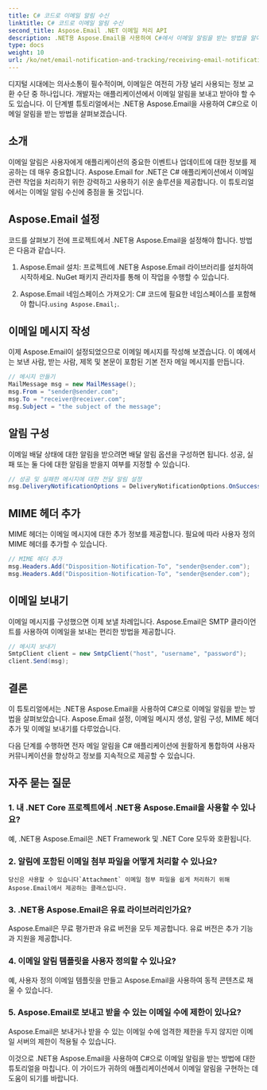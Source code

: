 ```yaml
---
title: C# 코드로 이메일 알림 수신
linktitle: C# 코드로 이메일 알림 수신
second_title: Aspose.Email .NET 이메일 처리 API
description: .NET용 Aspose.Email을 사용하여 C#에서 이메일 알림을 받는 방법을 알아보세요. 효율적인 코드 예제가 제공됩니다.
type: docs
weight: 10
url: /ko/net/email-notification-and-tracking/receiving-email-notifications-with-csharp-code/
---
```



디지털 시대에는 의사소통이 필수적이며, 이메일은 여전히 가장 널리 사용되는 정보 교환 수단 중 하나입니다. 개발자는 애플리케이션에서 이메일 알림을 보내고 받아야 할 수도 있습니다. 이 단계별 튜토리얼에서는 .NET용 Aspose.Email을 사용하여 C#으로 이메일 알림을 받는 방법을 살펴보겠습니다.

## 소개

이메일 알림은 사용자에게 애플리케이션의 중요한 이벤트나 업데이트에 대한 정보를 제공하는 데 매우 중요합니다. Aspose.Email for .NET은 C# 애플리케이션에서 이메일 관련 작업을 처리하기 위한 강력하고 사용하기 쉬운 솔루션을 제공합니다. 이 튜토리얼에서는 이메일 알림 수신에 중점을 둘 것입니다.

## Aspose.Email 설정

코드를 살펴보기 전에 프로젝트에서 .NET용 Aspose.Email을 설정해야 합니다. 방법은 다음과 같습니다.

1. Aspose.Email 설치: 프로젝트에 .NET용 Aspose.Email 라이브러리를 설치하여 시작하세요. NuGet 패키지 관리자를 통해 이 작업을 수행할 수 있습니다.

2.  Aspose.Email 네임스페이스 가져오기: C# 코드에 필요한 네임스페이스를 포함해야 합니다.`using Aspose.Email;`.

## 이메일 메시지 작성

이제 Aspose.Email이 설정되었으므로 이메일 메시지를 작성해 보겠습니다. 이 예에서는 보낸 사람, 받는 사람, 제목 및 본문이 포함된 기본 전자 메일 메시지를 만듭니다.

```csharp
// 메시지 만들기
MailMessage msg = new MailMessage();
msg.From = "sender@sender.com";
msg.To = "receiver@receiver.com";
msg.Subject = "the subject of the message";
```

## 알림 구성

이메일 배달 상태에 대한 알림을 받으려면 배달 알림 옵션을 구성하면 됩니다. 성공, 실패 또는 둘 다에 대한 알림을 받을지 여부를 지정할 수 있습니다.

```csharp
// 성공 및 실패한 메시지에 대한 전달 알림 설정
msg.DeliveryNotificationOptions = DeliveryNotificationOptions.OnSuccess | DeliveryNotificationOptions.OnFailure;
```

## MIME 헤더 추가

MIME 헤더는 이메일 메시지에 대한 추가 정보를 제공합니다. 필요에 따라 사용자 정의 MIME 헤더를 추가할 수 있습니다.

```csharp
// MIME 헤더 추가
msg.Headers.Add("Disposition-Notification-To", "sender@sender.com");
msg.Headers.Add("Disposition-Notification-To", "sender@sender.com");
```

## 이메일 보내기

이메일 메시지를 구성했으면 이제 보낼 차례입니다. Aspose.Email은 SMTP 클라이언트를 사용하여 이메일을 보내는 편리한 방법을 제공합니다.

```csharp
// 메시지 보내기
SmtpClient client = new SmtpClient("host", "username", "password");
client.Send(msg);
```

## 결론

이 튜토리얼에서는 .NET용 Aspose.Email을 사용하여 C#으로 이메일 알림을 받는 방법을 살펴보았습니다. Aspose.Email 설정, 이메일 메시지 생성, 알림 구성, MIME 헤더 추가 및 이메일 보내기를 다루었습니다.

다음 단계를 수행하면 전자 메일 알림을 C# 애플리케이션에 원활하게 통합하여 사용자 커뮤니케이션을 향상하고 정보를 지속적으로 제공할 수 있습니다.

## 자주 묻는 질문

### 1. 내 .NET Core 프로젝트에서 .NET용 Aspose.Email을 사용할 수 있나요?
   예, .NET용 Aspose.Email은 .NET Framework 및 .NET Core 모두와 호환됩니다.

### 2. 알림에 포함된 이메일 첨부 파일을 어떻게 처리할 수 있나요?
    당신은 사용할 수 있습니다`Attachment` 이메일 첨부 파일을 쉽게 처리하기 위해 Aspose.Email에서 제공하는 클래스입니다.

### 3. .NET용 Aspose.Email은 유료 라이브러리인가요?
   Aspose.Email은 무료 평가판과 유료 버전을 모두 제공합니다. 유료 버전은 추가 기능과 지원을 제공합니다.

### 4. 이메일 알림 템플릿을 사용자 정의할 수 있나요?
   예, 사용자 정의 이메일 템플릿을 만들고 Aspose.Email을 사용하여 동적 콘텐츠로 채울 수 있습니다.

### 5. Aspose.Email로 보내고 받을 수 있는 이메일 수에 제한이 있나요?
   Aspose.Email은 보내거나 받을 수 있는 이메일 수에 엄격한 제한을 두지 않지만 이메일 서버의 제한이 적용될 수 있습니다.

이것으로 .NET용 Aspose.Email을 사용하여 C#으로 이메일 알림을 받는 방법에 대한 튜토리얼을 마칩니다. 이 가이드가 귀하의 애플리케이션에서 이메일 알림을 구현하는 데 도움이 되기를 바랍니다. 
